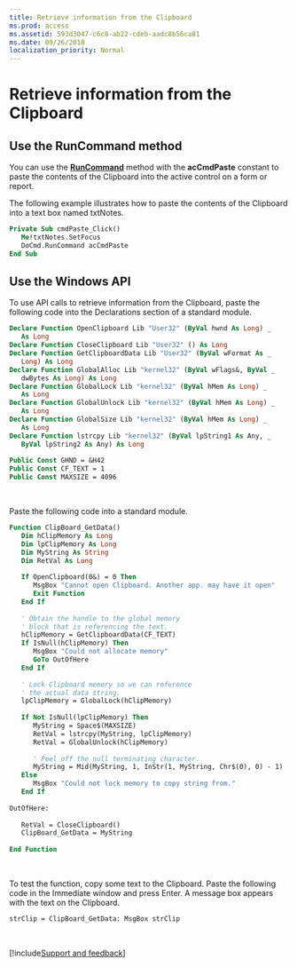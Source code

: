 ```yaml
---
title: Retrieve information from the Clipboard
ms.prod: access
ms.assetid: 593d3047-c6c8-ab22-cdeb-aadc8b56ca81
ms.date: 09/26/2018
localization_priority: Normal
---
```



# Retrieve information from the Clipboard

## Use the RunCommand method

You can use the **[RunCommand](../../../api/Access.DoCmd.RunCommand.md)** method with the **acCmdPaste** constant to paste the contents of the Clipboard into the active control on a form or report. 

The following example illustrates how to paste the contents of the Clipboard into a text box named txtNotes.

```vb
Private Sub cmdPaste_Click() 
   Me!txtNotes.SetFocus 
   DoCmd.RunCommand acCmdPaste 
End Sub
```


## Use the Windows API

To use API calls to retrieve information from the Clipboard, paste the following code into the Declarations section of a standard module.

```vb
Declare Function OpenClipboard Lib "User32" (ByVal hwnd As Long) _ 
   As Long 
Declare Function CloseClipboard Lib "User32" () As Long 
Declare Function GetClipboardData Lib "User32" (ByVal wFormat As _ 
   Long) As Long 
Declare Function GlobalAlloc Lib "kernel32" (ByVal wFlags&, ByVal _ 
   dwBytes As Long) As Long 
Declare Function GlobalLock Lib "kernel32" (ByVal hMem As Long) _ 
   As Long 
Declare Function GlobalUnlock Lib "kernel32" (ByVal hMem As Long) _ 
   As Long 
Declare Function GlobalSize Lib "kernel32" (ByVal hMem As Long) _ 
   As Long 
Declare Function lstrcpy Lib "kernel32" (ByVal lpString1 As Any, _ 
   ByVal lpString2 As Any) As Long 
 
Public Const GHND = &H42 
Public Const CF_TEXT = 1 
Public Const MAXSIZE = 4096
```

<br/>

Paste the following code into a standard module.

```vb
Function ClipBoard_GetData() 
   Dim hClipMemory As Long 
   Dim lpClipMemory As Long 
   Dim MyString As String 
   Dim RetVal As Long 
 
   If OpenClipboard(0&) = 0 Then 
      MsgBox "Cannot open Clipboard. Another app. may have it open" 
      Exit Function 
   End If 
          
   ' Obtain the handle to the global memory 
   ' block that is referencing the text. 
   hClipMemory = GetClipboardData(CF_TEXT) 
   If IsNull(hClipMemory) Then 
      MsgBox "Could not allocate memory" 
      GoTo OutOfHere 
   End If 
 
   ' Lock Clipboard memory so we can reference 
   ' the actual data string. 
   lpClipMemory = GlobalLock(hClipMemory) 
 
   If Not IsNull(lpClipMemory) Then 
      MyString = Space$(MAXSIZE) 
      RetVal = lstrcpy(MyString, lpClipMemory) 
      RetVal = GlobalUnlock(hClipMemory) 
       
      ' Peel off the null terminating character. 
      MyString = Mid(MyString, 1, InStr(1, MyString, Chr$(0), 0) - 1) 
   Else 
      MsgBox "Could not lock memory to copy string from." 
   End If 
 
OutOfHere: 
 
   RetVal = CloseClipboard() 
   ClipBoard_GetData = MyString 
 
End Function
```

<br/>

To test the function, copy some text to the Clipboard. Paste the following code in the Immediate window and press Enter. A message box appears with the text on the Clipboard. 

```vb
strClip = ClipBoard_GetData: MsgBox strClip
```

<br/>

[!include[Support and feedback](~/includes/feedback-boilerplate.md)]
